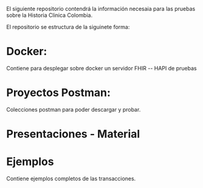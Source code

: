 El siguiente repositorio contendrá la información necesaia para las pruebas sobre la Historia Clinica Colombia.

El repositorio se estructura de la siguinete forma:

# Docker:
  Contiene para desplegar sobre docker un servidor FHIR -- HAPI de pruebas
  
# Proyectos Postman:
  Colecciones postman para poder descargar y probar.
  
# Presentaciones - Material

# Ejemplos  
  Contiene ejemplos completos de las transacciones.

